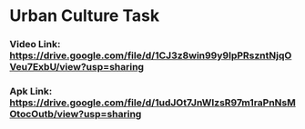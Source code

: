 # Urban Culture Task

### Video Link: https://drive.google.com/file/d/1CJ3z8win99y9lpPRszntNjqOVeu7ExbU/view?usp=sharing

### Apk Link: https://drive.google.com/file/d/1udJOt7JnWIzsR97m1raPnNsMOtocOutb/view?usp=sharing
